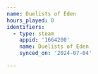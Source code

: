 ```yaml
---
name: Duelists of Eden
hours_played: 0
identifiers:
  - type: steam
    appid: '1664200'
    name: Duelists of Eden
    synced_on: '2024-07-04'

---
```

